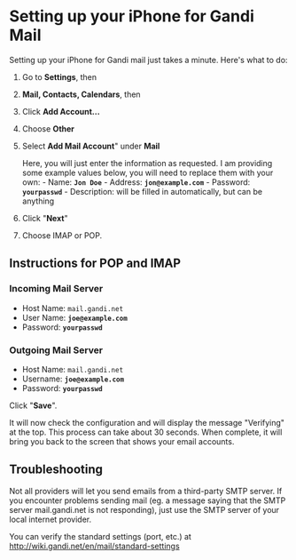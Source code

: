 # Setting up your iPhone for Gandi Mail

Setting up your iPhone for Gandi mail just takes a minute. Here's what to do:

1.  Go to **Settings**, then
2.   **Mail, Contacts, Calendars**, then
3.   Click **Add Account...**
4.   Choose **Other**  
5.   Select **Add Mail Account**" under **Mail**  

     Here, you will just enter the information as requested. I am providing some example values below, you will need to replace them with your own:
    - Name: **`Jon Doe`**
    - Address: **`jon@example.com`**
    - Password: **`yourpasswd`**
    - Description: will be filled in automatically, but can be anything

6. Click "**Next**"
7. Choose IMAP or POP.

## Instructions for POP and IMAP
### Incoming Mail Server

-  Host Name: `mail.gandi.net`
-  User Name: **`joe@example.com`**
-  Password: **`yourpasswd`**
 
### Outgoing Mail Server

-  Host Name: `mail.gandi.net`
-  Username: **`joe@example.com`**
-  Password: **`yourpasswd`**

Click "**Save**". 

It will now check the configuration and will display the message "Verifying" at the top. This process can take about 30 seconds. When complete, it will bring you back to the screen that shows your email accounts.


## Troubleshooting

Not all providers will let you send emails from a third-party SMTP server. If you encounter problems sending mail (eg. a message saying that the SMTP server mail.gandi.net is not responding), just use the SMTP server of your local internet provider. 

You can verify the standard settings (port, etc.) at http://wiki.gandi.net/en/mail/standard-settings









